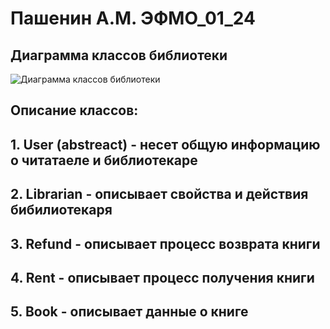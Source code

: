# Пашенин А.М. ЭФМО_01_24
## Диаграмма классов библиотеки
![Диаграмма классов библиотеки](https://github.com/user-attachments/assets/e222c157-b47a-428c-941e-597615c01d88)
## Описание классов:
## 1. User (abstreact) - несет общую информацию о читатаеле и библиотекаре
## 2. Librarian - описывает свойства и действия бибилиотекаря
## 3. Refund - описывает процесс возврата книги
## 4. Rent - описывает процесс получения книги
## 5. Book - описывает данные о книге
